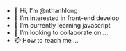 - 👋 Hi, I’m @nthanhlong
- 👀 I’m interested in front-end develop
- 🌱 I’m currently learning javascript
- 💞️ I’m looking to collaborate on ...
- 📫 How to reach me ...

<!---
nthanhlong/nthanhlong is a ✨ special ✨ repository because its `README.md` (this file) appears on your GitHub profile.
You can click the Preview link to take a look at your changes.
--->
